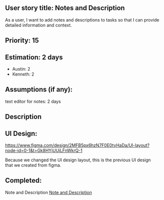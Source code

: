 ## User story title: Notes and Description
As a user, I want to add notes and descriptions to tasks so that I can provide detailed information and context.

## Priority: 15
## Estimation: 2 days
- Austin: 2
- Kenneth: 2
## Assumptions (if any):
text editor for notes: 2 days 
## Description

## UI Design:
https://www.figma.com/design/2MFB5px6hzN7F0E0tyHaDa/UI-layout?node-id=0-1&t=Gk8HYjUUiLFnWkrQ-1

Because we changed the UI design layout, this is the previous UI design that we created from figma.
## Completed:
Note and Description 
 [Note and Description ](../Pictures/description.png)
